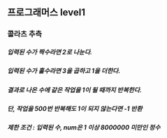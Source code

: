 ## 프로그래머스 level1
### 콜라츠 추측
##### 입력된 수가 짝수라면 2로 나눈다.
##### 입력된 수가 홀수라면 3을 곱하고 1을 더한다.
##### 결과로 나온 수에 같은 작업을 1이 될 때까지 반복한다.
##### 단, 작업을 500번 반복해도 1이 되지 않는다면 -1 반환

##### 제한 조건 : 입력된 수, num은 1 이상 8000000 미만인 정수
